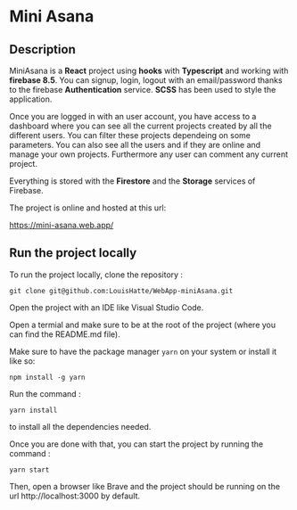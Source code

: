 # Mini Asana

## Description

MiniAsana is a **React** project using **hooks** with **Typescript** and working with **firebase 8.5**. You can signup, login, logout with an email/password thanks to the firebase **Authentication** service. **SCSS** has been used to style the application.

Once you are logged in with an user account, you have access to a dashboard where you can see all the current projects created by all the different users. You can filter these projects dependeing on some parameters. You can also see all the users and if they are online and manage your own projects. Furthermore any user can comment any current project.

Everything is stored with the **Firestore** and the **Storage** services of Firebase.

The project is online and hosted at this url:

https://mini-asana.web.app/

## Run the project locally

To run the project locally,
clone the repository :
```
git clone git@github.com:LouisHatte/WebApp-miniAsana.git
```
Open the project with an IDE like Visual Studio Code.

Open a termial and make sure to be at the root of the project (where you can find the README.md file).

Make sure to have the package manager `yarn` on your system or install it like so:
```
npm install -g yarn
```

Run the command :
```
yarn install
```
to install all the dependencies needed.

Once you are done with that, you can start the project by running the command :
```
yarn start
```
Then, open a browser like Brave and the project should be running on the url http://localhost:3000 by default.
